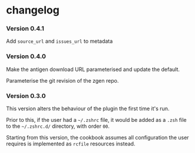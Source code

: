 # changelog

### Version 0.4.1

Add `source_url` and `issues_url` to metadata

### Version 0.4.0

Make the antigen download URL parameterised and update the default.

Parameterise the git revision of the zgen repo.

### Version 0.3.0

This version alters the behaviour of the plugin the first time it's run.

Prior to this, if the user had a `~/.zshrc` file, it would be added as a `.zsh` file to the `~/.zshrc.d/` directory, with order `00`.

Starting from this version, the cookbook assumes all configuration the user requires is implemented as `rcfile` resources instead.
